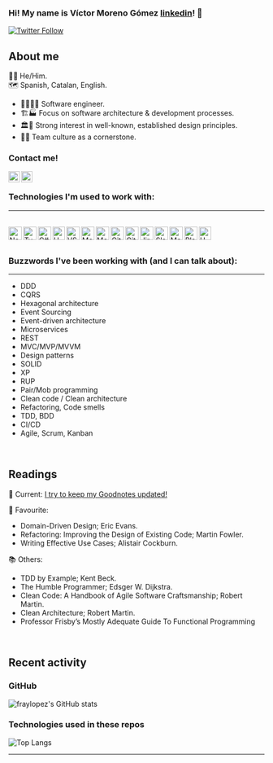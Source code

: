###  Hi! My name is Víctor Moreno Gómez [linkedin]! 👋

[![Twitter Follow](https://img.shields.io/twitter/follow/vicmogo?color=1DA1F2&logo=twitter&style=for-the-badge)](https://twitter.com/intent/follow?original_referer=https%3A%2F%2Fgithub.com%vicmogo&screen_name=vicmogo)

## About me

🏳️‍🌈 He/Him.
<br />
🗺 Spanish, Catalan, English.

- 👨‍💻👌🏼 Software engineer.
- 🏗️🏭 Focus on software architecture & development processes.
- 🏛️🗼 Strong interest in well-known, established design principles.
- 👥🤝 Team culture as a cornerstone.

### Contact me!
[<img align="left" alt="codeSTACKr | Twitter" width="22px" src="https://cdn.jsdelivr.net/npm/simple-icons@v3/icons/twitter.svg" />][twitter]
[<img align="left" alt="codeSTACKr | LinkedIn" width="22px" src="https://cdn.jsdelivr.net/npm/simple-icons@v3/icons/linkedin.svg" />][linkedin]

[twitter]: https://twitter.com/vicmogo
[linkedin]: https://linkedin.com/in/victormogo

<br />

### Technologies I'm used to work with:
---
<br />
<img align="left" width="26px" height="26px" title="NodeJS" alt="NodeJS" src="https://cdn.worldvectorlogo.com/logos/nodejs-icon.svg" />
<img align="left" width="26px" height="26px" title="TypeScript" alt="TypeScript" src="https://cdn.worldvectorlogo.com/logos/typescript.svg" />
<img align="left" width="26px" height="26px" title="C#" alt="C#" src="https://www.freeiconspng.com/uploads/c-logo-icon-18.png" />
<img align="left" width="24px" height="26px" title="Elixir" alt="UML" src="https://elixir-lang.org/images/logo/logo.png" />
<img align="left" width="26px" height="26px" title="VSCode" alt="VSCode" src="https://cdn.worldvectorlogo.com/logos/visual-studio-code-1.svg" />
<img align="left" width="26px" height="26px" title="MochaJS" alt="MochaJS" src="https://cdn.worldvectorlogo.com/logos/mocha-1.svg" />
<img align="left" width="26px" height="26px" title="MongoDB" alt="MongoDB" src="https://cdn.worldvectorlogo.com/logos/mongodb-icon-1.svg" />
<img align="left" width="26px" height="26px" title="Git" alt="Git" src="https://iconape.com/wp-content/png_logo_vector/git-icon.png" />
<img align="left" width="26px" height="26px" title="GitHub" alt="GitHub" src="https://upload.wikimedia.org/wikipedia/commons/thumb/9/91/Octicons-mark-github.svg/2048px-Octicons-mark-github.svg.png" />
<img align="left" width="26px" height="26px" title="Attlasian Jira" alt="Jira" src="https://user-images.githubusercontent.com/11347395/130452913-93ffb477-ca80-4965-b271-6409303f9fd3.png" />
<img align="left" width="26px" height="26px" title="Slack" alt="Slack" src="https://static.surveysparrow.com/site/assets/integrations/inner/slack.png" />
<img align="left" width="26px" height="26px" title="MarkDown" alt="MarkDown" src="https://user-images.githubusercontent.com/11347395/130453553-322c1932-e148-461e-b62f-c103f564b9b5.png" />
<img align="left" width="26px" height="26px" title="PlantUML" alt="PlantUML" src="https://plugins.jetbrains.com/files/7017/122599/icon/pluginIcon.svg" />
<img align="left" width="24px" height="26px" title="UML" alt="UML" src="https://joanpaon.files.wordpress.com/2013/05/uml-symbol.gif" />

<br />


<br />

### Buzzwords I've been working with (and I can talk about):
---

- DDD
- CQRS
- Hexagonal architecture
- Event Sourcing
- Event-driven architecture
- Microservices
- REST
- MVC/MVP/MVVM
- Design patterns
- SOLID
- XP
- RUP
- Pair/Mob programming
- Clean code / Clean architecture
- Refactoring, Code smells
- TDD, BDD
- CI/CD
- Agile, Scrum, Kanban

<br />


## Readings

📖 Current:
[I try to keep my Goodnotes updated!](https://www.goodreads.com/review/list/101398022-v-ctor?order=d&ref=nav_mybooks&shelf=software&sort=rating)

💎 Favourite:
- Domain-Driven Design; Eric Evans.
- Refactoring: Improving the Design of Existing Code; Martin Fowler.
- Writing Effective Use Cases; Alistair Cockburn.

📚 Others:
- TDD by Example; Kent Beck.
- The Humble Programmer; Edsger W. Dijkstra.
- Clean Code: A Handbook of Agile Software Craftsmanship; Robert Martin.
- Clean Architecture; Robert Martin.
- Professor Frisby’s Mostly Adequate Guide To Functional Programming


<br />

## Recent activity

### GitHub

![fraylopez's GitHub stats](https://github-readme-stats.vercel.app/api?username=fraylopez&show_icons=true&hide_border=false&count_private=true&include_all_commits=true&count_private=true&hide=stars)

### Technologies used in these repos

![Top Langs](https://github-readme-stats.vercel.app/api/top-langs/?username=fraylopez&hide_border=false&layout=compact)


---

<br />

